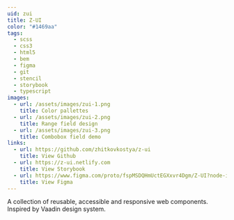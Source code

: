 ```yaml
---
uid: zui
title: Z-UI
color: "#1469aa"
tags:
  - scss
  - css3
  - html5
  - bem
  - figma
  - git
  - stencil
  - storybook
  - typescript
images:
  - url: /assets/images/zui-1.png
    title: Color pallettes
  - url: /assets/images/zui-2.png
    title: Range field design
  - url: /assets/images/zui-3.png
    title: Combobox field demo
links:
  - url: https://github.com/zhitkovkostya/z-ui
    title: View Github
  - url: https://z-ui.netlify.com
    title: View Storybook
  - url: https://www.figma.com/proto/fspMSDQHmUctEGXxvr4Dgm/Z-UI?node-id=1%3A2&viewport=199%2C423%2C0.05426705256104469&scaling=scale-down
    title: View Figma
---
```

A collection of reusable, accessible and responsive web components. Inspired by Vaadin design system.
